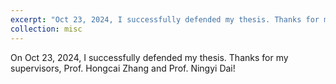 ```yaml
---
excerpt: "Oct 23, 2024, I successfully defended my thesis. Thanks for my supervisors, Prof. Hongcai Zhang and Prof. Ningyi Dai!<br/><img src='/images/Graduate1.jpg'><img src='/images/Graduate2.jpg'><img src='/images/Graduate3.jpg'>"
collection: misc
---
```


<!-- 
This is an item in your portfolio. It can be have images or nice text. If you name the file .md, it will be parsed as markdown. If you name the file .html, it will be parsed as HTML.  -->
On Oct 23, 2024, I successfully defended my thesis. Thanks for my supervisors, Prof. Hongcai Zhang and Prof. Ningyi Dai!
